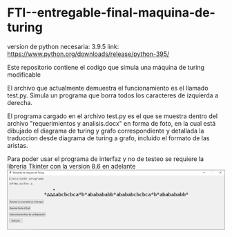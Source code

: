 # FTI--entregable-final-maquina-de-turing

version de python necesaria: 3.9.5 link: https://www.python.org/downloads/release/python-395/

Este repositorio contiene el codigo que simula una máquina de turing modificable

El archivo que actualmente demuestra el funcionamiento es el llamado test.py. 
  Simula un programa que borra todos los caracteres de izquierda a derecha.

El programa cargado en el archivo test.py es el que se muestra dentro del archivo "requerimientos y analisis.docx" en forma de foto, en la cual está 
dibujado el diagrama de turing y grafo correspondiente y detallada la traduccion desde diagrama de turing a grafo, incluido el formato de las aristas.

Para poder usar el programa de interfaz y no de testeo se requiere la libreria Tkinter con la version 8.6 en adelante
![primera versión de la interfaz](https://github.com/jonathanc0101/FTI--entregable-final-maquina-de-turing/blob/imagenes-y-clutter/imagenes/interfaz%202021%2011%2019.PNG)
